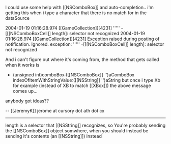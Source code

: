 I could use some help with [[NSComboBox]] and auto-completion.. i'm getting this when i type a character that there is no match for in the dataSource

2004-01-19 01:16:28.974 [[GameCollection]][4231] ''''' -[[[NSComboBoxCell]] length]: selector not recognized
2004-01-19 01:16:28.974 [[GameCollection]][4231] Exception raised during posting of notification.  Ignored.  exception: ''''' -[[[NSComboBoxCell]] length]: selector not recognized

And i can't figure out where it's coming from, the method that gets called when it works is
- (unsigned int)comboBox:([[NSComboBox]] '')aComboBox indexOfItemWithStringValue:([[NSString]] '')aString
but once i type Xb for example (instead of XB to match [[XBox]]) 
the above message comes up...

anybody got ideas??

-- [[JeremyK]]
jerome at cursory dot ath dot cx

----

length is a selector that [[NSString]] recognizes, so You're probably sending the [[NSComboBox]] object somwhere, when you should instead be sending it's contents (an [[NSString]]) instead
